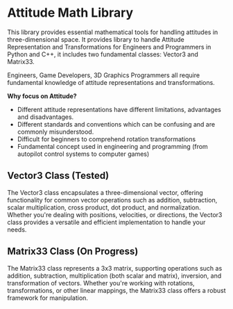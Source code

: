 # Attitude Math Library

This library provides essential mathematical tools for handling attitudes in three-dimensional space. It provides library to handle Attitude Representation and Transformations for Engineers and Programmers in Python and C++, it includes two fundamental classes: Vector3 and Matrix33.

Engineers, Game Developers, 3D Graphics Programmers all require fundamental knowledge of attitude representations and transformations. 

**Why focus on Attitude?**

* Different attitude representations have different limitations, advantages and disadvantages.
* Different standards and conventions which can be confusing and are commonly misunderstood.
* Difficult for beginners to comprehend rotation transformations
* Fundamental concept used in engineering and programming (from autopilot control systems to computer games)

## Vector3 Class (Tested)
The Vector3 class encapsulates a three-dimensional vector, offering functionality for common vector operations such as addition, subtraction, scalar multiplication, cross product, dot product, and normalization. Whether you're dealing with positions, velocities, or directions, the Vector3 class provides a versatile and efficient implementation to handle your needs.

## Matrix33 Class (On Progress)
The Matrix33 class represents a 3x3 matrix, supporting operations such as addition, subtraction, multiplication (both scalar and matrix), inversion, and transformation of vectors. Whether you're working with rotations, transformations, or other linear mappings, the Matrix33 class offers a robust framework for manipulation.
